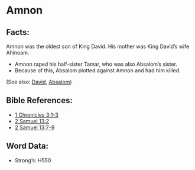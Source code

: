 # Amnon

## Facts:

Amnon was the oldest son of King David. His mother was King David’s wife Ahinoam.

* Amnon raped his half-sister Tamar, who was also Absalom’s sister.
* Because of this, Absalom plotted against Amnon and had him killed.

(See also: [David](../names/david.md), [Absalom](../names/absalom.md))

## Bible References:

* [1 Chronicles 3:1-3](rc://en/tn/help/1ch/03/01)
* [2 Samuel 13:2](rc://en/tn/help/2sa/13/02)
* [2 Samuel 13:7-9](rc://en/tn/help/2sa/13/07)

## Word Data:

* Strong’s: H550
